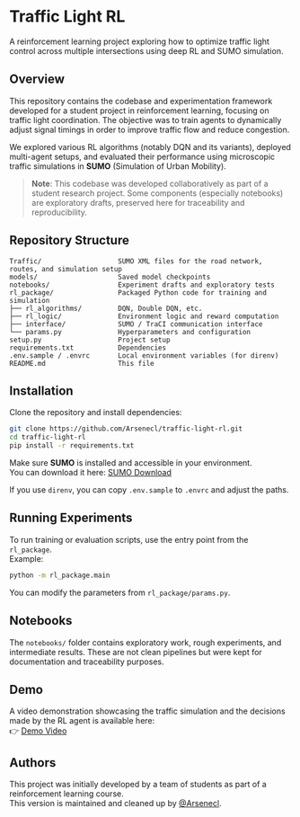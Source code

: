 # Traffic Light RL

A reinforcement learning project exploring how to optimize traffic light control across multiple intersections using deep RL and SUMO simulation.

## Overview

This repository contains the codebase and experimentation framework developed for a student project in reinforcement learning, focusing on traffic light coordination. The objective was to train agents to dynamically adjust signal timings in order to improve traffic flow and reduce congestion.

We explored various RL algorithms (notably DQN and its variants), deployed multi-agent setups, and evaluated their performance using microscopic traffic simulations in **SUMO** (Simulation of Urban Mobility).

> **Note**: This codebase was developed collaboratively as part of a student research project. Some components (especially notebooks) are exploratory drafts, preserved here for traceability and reproducibility.

## Repository Structure

```
Traffic/                   SUMO XML files for the road network, routes, and simulation setup
models/                    Saved model checkpoints
notebooks/                 Experiment drafts and exploratory tests
rl_package/                Packaged Python code for training and simulation
├── rl_algorithms/         DQN, Double DQN, etc.
├── rl_logic/              Environment logic and reward computation
├── interface/             SUMO / TraCI communication interface
└── params.py              Hyperparameters and configuration
setup.py                   Project setup
requirements.txt           Dependencies
.env.sample / .envrc       Local environment variables (for direnv)
README.md                  This file
```

## Installation

Clone the repository and install dependencies:

```bash
git clone https://github.com/Arsenecl/traffic-light-rl.git
cd traffic-light-rl
pip install -r requirements.txt
```

Make sure **SUMO** is installed and accessible in your environment.  
You can download it here: [SUMO Download](https://sumo.dlr.de/docs/Downloads.html)

If you use `direnv`, you can copy `.env.sample` to `.envrc` and adjust the paths.

## Running Experiments

To run training or evaluation scripts, use the entry point from the `rl_package`.  
Example:

```bash
python -m rl_package.main
```

You can modify the parameters from `rl_package/params.py`.

## Notebooks

The `notebooks/` folder contains exploratory work, rough experiments, and intermediate results. These are not clean pipelines but were kept for documentation and traceability purposes.

## Demo

A video demonstration showcasing the traffic simulation and the decisions made by the RL agent is available here:  
👉 [Demo Video](https://drive.google.com/your-demo-link)

## Authors

This project was initially developed by a team of students as part of a reinforcement learning course.  
This version is maintained and cleaned up by [@Arsenecl](https://github.com/Arsenecl).
